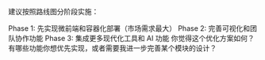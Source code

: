 建议按照路线图分阶段实施：

Phase 1: 先实现微前端和容器化部署（市场需求最大）
Phase 2: 完善可视化和团队协作功能
Phase 3: 集成更多现代化工具和 AI 功能
你觉得这个优化方案如何？有哪些功能你想优先实现，或者需要我进一步完善某个模块的设计？